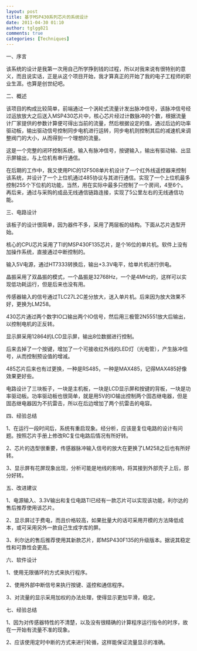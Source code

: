 ```yaml
---
layout: post
title: 基于MSP430系列芯片的系统设计
date: 2011-04-30 01:10
author: tglgg821
comments: true
categories: [Techniques]
---
```

<p align="LEFT">一、序言</p>
<p align="LEFT">该系统的设计是我第一次用自己所学挣到钱的过程，所以对我来说有很特别的意义，而且说实话，正是从这个项目开始，我才算真正的开始了我的电子工程师的职业生涯。也算是创世纪吧。</p>
<p align="LEFT">二、概述</p>
<p align="LEFT">该项目的构成比较简单，前端通过一个涡轮式流量计发出脉冲信号，该脉冲信号经过运放放大之后送入MSP430芯片中，核心芯片经过计数脉冲的个数，根据流量计厂家提供的参数计算便可得出当前的流量，然后根据设定的值，通过后边的功率驱动板，输出驱动信号控制同步电机进行运转，同步电机则控制其后的减速机来调整阀门的大小，从而得到一个理想的流量。</p>
<p align="LEFT">这是一个完整的闭环控制系统，输入有脉冲信号，按键输入，输出有驱动输、出显示屏输出，与上位机有串行通信。</p>
<p align="LEFT">在后期的工作中，我又使用PIC的12F508单片机设计了一个红外线遥控器来控制该系统，并设计了一个上位机通过485协议与其进行通信。实现了一个上位机最多控制255个下位机的功能，当然，用在实际中最多只控制了一个房间，4至6个。再后来，通过与采购的成品无线通信链路连接，实现了5公里左右的无线通信功能。</p>
<p align="LEFT">三、电路设计</p>
<p align="LEFT">该板子的设计很简单，因为器件不多，采用了两层板的结构。下面从芯片选型开始。</p>
<p align="LEFT">核心的CPU芯片采用了TI的MSP430F135芯片，是个16位的单片机。软件上没有加操作系统，直接通过中断控制的。</p>
<p align="LEFT">输入5V电源，通过HT7333转换后，输出+3.3V电平，给单片机进行供电。</p>
<p align="LEFT">晶振采用了双晶振的模式，一个晶振是32768Hz，一个是4MHz的，这样可以实现低功耗运行，但是后来也没有用。</p>
<p align="LEFT">传感器输入的信号通过TLC27L2C差分放大，送入单片机。后来因为放大效果不好，更换为LM258。</p>
<p align="LEFT">430芯片通过两个数字IO口输出两个IO信号，然后用三极管2N5551放大后输出，以控制电机的正反转。</p>
<p align="LEFT">显示屏采用12864的LCD显示屏，输出8位数据进行控制。</p>
<p align="LEFT">后来去掉了一个按键，增加了一个可接收红外线的LED灯（光电管），产生脉冲信号，从而控制预设值的增减。</p>
<p align="LEFT">485芯片后来也有过更换，一种是RS485，一种是MAX485，记得MAX485好像效果更好些。</p>
<p align="LEFT">电路设计了三块板子，一块是主机板，一块是LCD显示屏和按键的背板，一块是功率驱动板。功率驱动板也很简单，就是用5V的IO输出控制两个固态继电器，但是固态继电器因为不抗雷击，所以在后边增加了两个抗雷击的电容。</p>
<p align="LEFT">四、经验总结</p>
<p align="LEFT">1、在运行一段时间后，系统有重启现象。经分析，应该是复位电路的设计有问题。按照芯片手册上修改RC复位电路后情况有所好转。</p>
<p align="LEFT">2、芯片的选型很重要，传感器脉冲输入信号的放大在更换了LM258之后也有所好转。</p>
<p align="LEFT">3、显示屏有花屏现象出现，分析可能是地线的影响，将其接到外部壳子上后，部分好转。</p>
<p align="LEFT"></p>
<p align="LEFT">五、改进建议</p>
<p align="LEFT">1、电源输入、3.3V输出和复位电路TI已经有一款芯片可以实现该功能，利尔达的售后推荐使用该芯片。</p>
<p align="LEFT">2、显示屏过于费电，而且价格较高，如果批量大的话可采用开模的方法降低成本，或可采用另外一款自己生成字库的屏。</p>
<p align="LEFT">3、利尔达的售后推荐使用其新款芯片，即MSP430F135的升级版本。据说其稳定性和可靠性会更高。</p>
<p align="LEFT">六、软件设计</p>
<p align="LEFT">1、使用无限循环的方式来执行程序。</p>
<p align="LEFT">2、使用外部中断信号来执行按键、遥控和通信程序。</p>
<p align="LEFT">3、对流量的显示采用加权的办法处理，使得显示更加平滑，稳定。</p>
<p align="LEFT">七、经验总结</p>
<p align="LEFT">1、因为对传感器特性的不清楚，以及没有很精确的计算程序运行指令的时序，故在一开始有流量不准的现象。</p>
<p align="LEFT">2、应该使用定时中断的方式来进行轮循，这样能保证流量显示的准确。</p>
